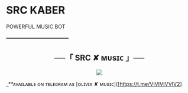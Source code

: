 # SRC KABER
POWERFUL MUSIC BOT

━━━━━━━━━━━━━━━━━━━━

<h2 align="center">
    ──「 SRC ✘ ᴍᴜsɪᴄ 」──
</h2>

<p align="center">
  <img src="https://telegra.ph/file/99af814416094f7390e84.png">
</p>

_**ᴀᴠᴀɪʟᴀʙʟᴇ ᴏɴ ᴛᴇʟᴇɢʀᴀᴍ ᴀs [ᴏʟɪᴠɪᴀ ✘ ᴍᴜsɪᴄ]([https://t.me/VIVIVIVVIV2]
